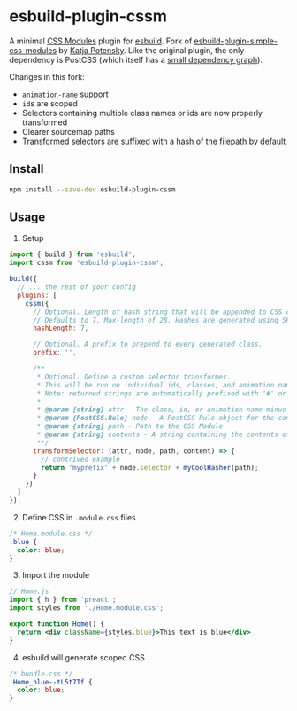 # esbuild-plugin-cssm

A minimal [CSS Modules](https://github.com/css-modules/css-modules) plugin for [esbuild](https://github.com/evanw/esbuild). Fork of [esbuild-plugin-simple-css-modules](https://gitlab.com/hesxenon/esbuild-plugin-simple-css-modules) by [Katja Potensky](https://gitlab.com/hesxenon). Like the original plugin, the only dependency is PostCSS (which itself has a [small dependency graph](https://npmgraph.js.org/?q=postcss)).

Changes in this fork:
* `animation-name` support
* `id`s are scoped
* Selectors containing multiple class names or ids are now properly transformed
* Clearer sourcemap paths
* Transformed selectors are suffixed with a hash of the filepath by default

## Install

```bash
npm install --save-dev esbuild-plugin-cssm
```

## Usage

1. Setup
```js
import { build } from 'esbuild';
import cssm from 'esbuild-plugin-cssm';

build({
  // ... the rest of your config
  plugins: [
    cssm({
      // Optional. Length of hash string that will be appended to CSS classes.
      // Defaults to 7. Max-length of 28. Hashes are generated using SHA-1 internally.
      hashLength: 7,

      // Optional. A prefix to prepend to every generated class.
      prefix: '',

      /**
       * Optional. Define a custom selector transformer.
       * This will be run on individual ids, classes, and animation names defined with @keyframes
       * Note: returned strings are automatically prefixed with '#' or '.'
       * 
       * @param {string} attr - The class, id, or animation name minus any prefixes (#, .)
       * @param {PostCSS.Rule} node - A PostCSS Rule object for the complete selector
       * @param {string} path - Path to the CSS Module
       * @param {string} contents - A string containing the contents of the CSS Module
       **/
      transformSelector: (attr, node, path, content) => {
        // contrived example
        return 'myprefix' + node.selector + myCoolHasher(path);
      }
    })
  ]
});
```

2. Define CSS in `.module.css` files
```css
/* Home.module.css */
.blue {
  color: blue;
}
```

3. Import the module
```jsx
// Home.js
import { h } from 'preact';
import styles from './Home.module.css';

export function Home() {
  return <div className={styles.blue}>This text is blue</div>
}
```

4. esbuild will generate scoped CSS
```css
/* bundle.css */
.Home_blue--tL5t7Tf {
  color: blue;
}
```
